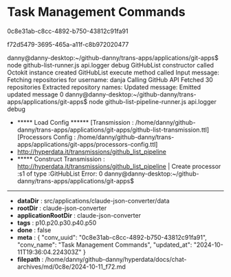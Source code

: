 # Task Management Commands

0c8e31ab-c8cc-4892-b750-43812c91fa91

f72d5479-3695-465a-a11f-c8b972020477

danny@danny-desktop:~/github-danny/trans-apps/applications/git-apps$ node github-list-runner.js 
 api.logger debug
GitHubList constructor called
Octokit instance created
GitHubList execute method called
Input message:
Fetching repositories for username: danja
Calling GitHub API
Fetched 30 repositories
Extracted repository names:
Updated message:
Emitted updated message
0
danny@danny-desktop:~/github-danny/trans-apps/applications/git-apps$ node github-list-pipeline-runner.js
 api.logger debug
+ ***** Load Config ******
[Transmission : /home/danny/github-danny/trans-apps/applications/git-apps/github-list-transmission.ttl]
[Processors Config : /home/danny/github-danny/trans-apps/applications/git-apps/processors-config.ttl]
+ http://hyperdata.it/transmissions/github_list_pipeline
+ ***** Construct Transmission :  <http://hyperdata.it/transmissions/github_list_pipeline>
| Create processor :s1 of type :GitHubList
Error:
0
danny@danny-desktop:~/github-danny/trans-apps/applications/git-apps$

---

* **dataDir** : src/applications/claude-json-converter/data
* **rootDir** : claude-json-converter
* **applicationRootDir** : claude-json-converter
* **tags** : p10.p20.p30.p40.p50
* **done** : false
* **meta** : {
  "conv_uuid": "0c8e31ab-c8cc-4892-b750-43812c91fa91",
  "conv_name": "Task Management Commands",
  "updated_at": "2024-10-11T19:36:04.224303Z"
}
* **filepath** : /home/danny/github-danny/hyperdata/docs/chat-archives/md/0c8e/2024-10-11_f72.md